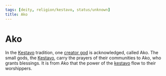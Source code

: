 ```yaml
---
tags: [deity, religion/kestavo, status/unknown]
title: Ako
---
```

# Ako

In the [Kestavo](<../../religions/kestavo/kestavo.md>) tradition, one [creator god](<./high-gods.md>) is acknowledged, called Ako. The small gods, the [Kestavo](<../../religions/kestavo/kestavo.md>), carry the prayers of their communities to Ako, who grants blessings. It is from Ako that the power of the [kestavo](<../../religions/kestavo/kestavo.md>) flow to their worshippers.

